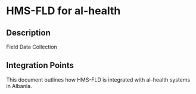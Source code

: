 # HMS-FLD for al-health

## Description

Field Data Collection

## Integration Points

This document outlines how HMS-FLD is integrated with al-health systems in Albania.
